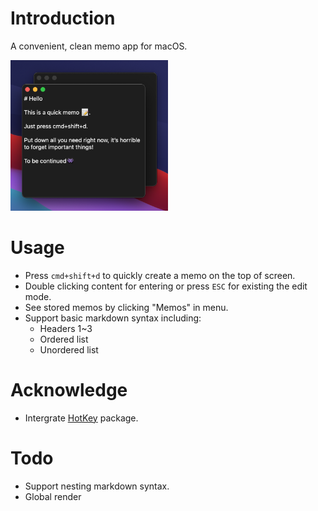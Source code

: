 # Introduction

A convenient, clean memo app for macOS.

<img src="Resources/screenshot.png" width=50% /> 


# Usage

- Press `cmd+shift+d` to quickly create a memo on the top of screen.
- Double clicking content for entering or press `ESC` for existing the edit mode.
- See stored memos by clicking "Memos" in menu.
- Support basic markdown syntax including:
  - Headers 1~3
  - Ordered list
  - Unordered list

# Acknowledge

- Intergrate [HotKey](https://github.com/soffes/HotKey) package.

# Todo

- Support nesting markdown syntax.
- Global render
